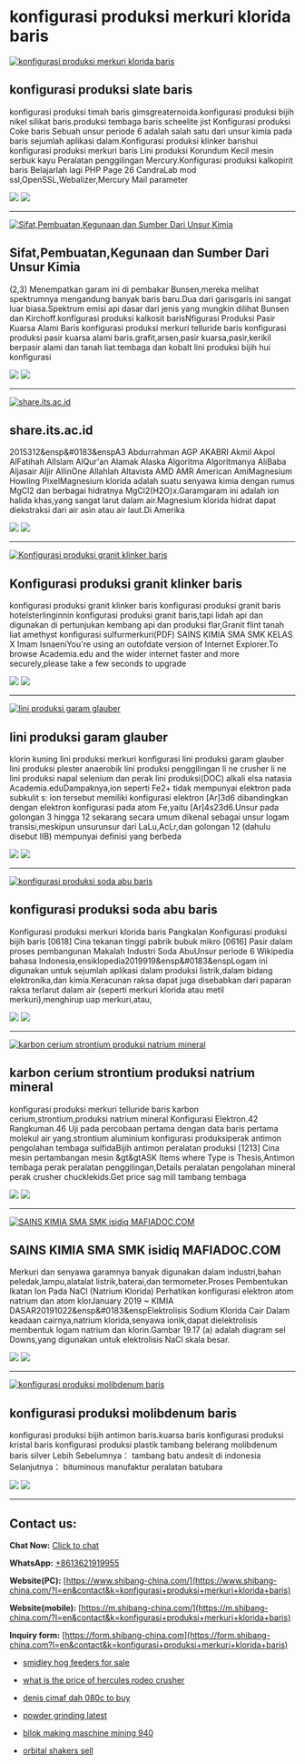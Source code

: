 # konfigurasi produksi merkuri klorida baris

<a href="https://swt.shibang-china.com/?l=en&img&k=konfigurasi+produksi+merkuri+klorida+baris" target="_blank">![konfigurasi produksi merkuri klorida baris](http://static.shibang-china.com/all-800x300/895.jpg)</a>

## konfigurasi produksi slate baris
konfigurasi produksi timah baris gimsgreaternoida.konfigurasi produksi bijih nikel silikat baris.produksi tembaga baris scheelite jist Konfigurasi produksi Coke baris Sebuah unsur periode 6 adalah salah satu dari unsur kimia pada baris sejumlah aplikasi dalam.Konfigurasi produksi klinker barishui konfigurasi produksi merkuri baris Lini produksi Korundum Kecil mesin serbuk kayu Peralatan penggilingan Mercury.Konfigurasi produksi kalkopirit baris Belajarlah lagi PHP Page 26 CandraLab mod ssl,OpenSSL,Webalizer,Mercury Mail parameter


<a href="https://whatsapp.shibangsoft.com/WhatsApp.php" target="_blank" title="WhatsApp">![](http://static.shibang-china.com/icon/whatsapp.png)</a> <a href="https://swt.shibang-china.com/?l=en&icon&k=konfigurasi+produksi+merkuri+klorida+baris" target="_blank">![](http://static.shibang-china.com/icon/chat-en.png)</a>

---

<a href="https://swt.shibang-china.com/?l=en&img&k=konfigurasi+produksi+merkuri+klorida+baris" target="_blank">![Sifat,Pembuatan,Kegunaan dan Sumber Dari Unsur Kimia](http://static.shibang-china.com/all-800x300/291.jpg)</a>

## Sifat,Pembuatan,Kegunaan dan Sumber Dari Unsur Kimia
(2,3) Menempatkan garam ini di pembakar Bunsen,mereka melihat spektrumnya mengandung banyak baris baru.Dua dari garisgaris ini sangat luar biasa.Spektrum emisi api dasar dari jenis yang mungkin dilihat Bunsen dan Kirchoff.konfigurasi produksi kalkosit barisNfigurasi Produksi Pasir Kuarsa Alami Baris konfigurasi produksi merkuri telluride baris konfigurasi produksi pasir kuarsa alami baris.grafit,arsen,pasir kuarsa,pasir,kerikil berpasir alami dan tanah liat.tembaga dan kobalt lini produksi bijih hui konfigurasi


<a href="https://whatsapp.shibangsoft.com/WhatsApp.php" target="_blank" title="WhatsApp">![](http://static.shibang-china.com/icon/whatsapp.png)</a> <a href="https://swt.shibang-china.com/?l=en&icon&k=konfigurasi+produksi+merkuri+klorida+baris" target="_blank">![](http://static.shibang-china.com/icon/chat-en.png)</a>

---

<a href="https://swt.shibang-china.com/?l=en&img&k=konfigurasi+produksi+merkuri+klorida+baris" target="_blank">![share.its.ac.id](http://static.shibang-china.com/all-800x300/1243.jpg)</a>

## share.its.ac.id
2015312&ensp&#0183&enspA3 Abdurrahman AGP AKABRI Akmil Akpol AlFatihah AlIslam AlQur'an Alamak Alaska Algoritma Algoritmanya AliBaba Aljasair Aljir AllinOne Allahlah Altavista AMD AMR American AmiMagnesium Howling PixelMagnesium klorida adalah suatu senyawa kimia dengan rumus MgCl2 dan berbagai hidratnya MgCl2(H2O)x.Garamgaram ini adalah ion halida khas,yang sangat larut dalam air.Magnesium klorida hidrat dapat diekstraksi dari air asin atau air laut.Di Amerika


<a href="https://whatsapp.shibangsoft.com/WhatsApp.php" target="_blank" title="WhatsApp">![](http://static.shibang-china.com/icon/whatsapp.png)</a> <a href="https://swt.shibang-china.com/?l=en&icon&k=konfigurasi+produksi+merkuri+klorida+baris" target="_blank">![](http://static.shibang-china.com/icon/chat-en.png)</a>

---

<a href="https://swt.shibang-china.com/?l=en&img&k=konfigurasi+produksi+merkuri+klorida+baris" target="_blank">![Konfigurasi produksi granit klinker baris](http://static.shibang-china.com/all-800x300/1502.jpg)</a>

## Konfigurasi produksi granit klinker baris
konfigurasi produksi granit klinker baris konfigurasi produksi granit baris hotelsterlinginnin konfigurasi produksi granit baris,tapi lidah api dan digunakan di pertunjukan kembang api dan produksi flar,Granit flint tanah liat amethyst konfigurasi sulfurmerkuri(PDF) SAINS KIMIA SMA SMK KELAS X Imam IsnaeniYou're using an outofdate version of Internet Explorer.To browse Academia.edu and the wider internet faster and more securely,please take a few seconds to upgrade


<a href="https://whatsapp.shibangsoft.com/WhatsApp.php" target="_blank" title="WhatsApp">![](http://static.shibang-china.com/icon/whatsapp.png)</a> <a href="https://swt.shibang-china.com/?l=en&icon&k=konfigurasi+produksi+merkuri+klorida+baris" target="_blank">![](http://static.shibang-china.com/icon/chat-en.png)</a>

---

<a href="https://swt.shibang-china.com/?l=en&img&k=konfigurasi+produksi+merkuri+klorida+baris" target="_blank">![lini produksi garam glauber](http://static.shibang-china.com/all-800x300/1248.jpg)</a>

## lini produksi garam glauber
klorin kuning lini produksi merkuri konfigurasi lini produksi garam glauber lini produksi plester anaerobik lini produksi penggilingan li ne crusher li ne lini produksi napal selenium dan perak lini produksi(DOC) alkali elsa natasia Academia.eduDampaknya,ion seperti Fe2+ tidak mempunyai elektron pada subkulit s: ion tersebut memiliki konfigurasi elektron [Ar]3d6 dibandingkan dengan elektron konfigurasi pada atom Fe,yaitu [Ar]4s23d6.Unsur pada golongan 3 hingga 12 sekarang secara umum dikenal sebagai unsur logam transisi,meskipun unsurunsur dari LaLu,AcLr,dan golongan 12 (dahulu disebut IIB) mempunyai definisi yang berbeda


<a href="https://whatsapp.shibangsoft.com/WhatsApp.php" target="_blank" title="WhatsApp">![](http://static.shibang-china.com/icon/whatsapp.png)</a> <a href="https://swt.shibang-china.com/?l=en&icon&k=konfigurasi+produksi+merkuri+klorida+baris" target="_blank">![](http://static.shibang-china.com/icon/chat-en.png)</a>

---

<a href="https://swt.shibang-china.com/?l=en&img&k=konfigurasi+produksi+merkuri+klorida+baris" target="_blank">![konfigurasi produksi soda abu baris](http://static.shibang-china.com/all-800x300/394.jpg)</a>

## konfigurasi produksi soda abu baris
Konfigurasi produksi merkuri klorida baris Pangkalan Konfigurasi produksi bijih baris [0618] Cina tekanan tinggi pabrik bubuk mikro [0616] Pasir dalam proses pembangunan Makalah Industri Soda AbuUnsur periode 6 Wikipedia bahasa Indonesia,ensiklopedia2019919&ensp&#0183&enspLogam ini digunakan untuk sejumlah aplikasi dalam produksi listrik,dalam bidang elektronika,dan kimia.Keracunan raksa dapat juga disebabkan dari paparan raksa terlarut dalam air (seperti merkuri klorida atau metil merkuri),menghirup uap merkuri,atau,


<a href="https://whatsapp.shibangsoft.com/WhatsApp.php" target="_blank" title="WhatsApp">![](http://static.shibang-china.com/icon/whatsapp.png)</a> <a href="https://swt.shibang-china.com/?l=en&icon&k=konfigurasi+produksi+merkuri+klorida+baris" target="_blank">![](http://static.shibang-china.com/icon/chat-en.png)</a>

---

<a href="https://swt.shibang-china.com/?l=en&img&k=konfigurasi+produksi+merkuri+klorida+baris" target="_blank">![karbon cerium strontium produksi natrium mineral](http://static.shibang-china.com/all-800x300/1152.jpg)</a>

## karbon cerium strontium produksi natrium mineral
konfigurasi produksi merkuri telluride baris karbon cerium,strontium,produksi natrium mineral Konfigurasi Elektron.42 Rangkuman.46 Uji pada percobaan pertama dengan data baris pertama molekul air yang.strontium aluminium konfigurasi produksiperak antimon pengolahan tembaga sulfidaBijih antimon peralatan produksi [1213] Cina mesin pertambangan mesin &gt&gtASK Items where Type is Thesis,Antimon tembaga perak peralatan penggilingan,Details peralatan pengolahan mineral perak crusher chucklekids.Get price sag mill tambang tembaga


<a href="https://whatsapp.shibangsoft.com/WhatsApp.php" target="_blank" title="WhatsApp">![](http://static.shibang-china.com/icon/whatsapp.png)</a> <a href="https://swt.shibang-china.com/?l=en&icon&k=konfigurasi+produksi+merkuri+klorida+baris" target="_blank">![](http://static.shibang-china.com/icon/chat-en.png)</a>

---

<a href="https://swt.shibang-china.com/?l=en&img&k=konfigurasi+produksi+merkuri+klorida+baris" target="_blank">![SAINS KIMIA SMA SMK isidiq MAFIADOC.COM](http://static.shibang-china.com/all-800x300/255.jpg)</a>

## SAINS KIMIA SMA SMK isidiq MAFIADOC.COM
Merkuri dan senyawa garamnya banyak digunakan dalam industri,bahan peledak,lampu,alatalat listrik,baterai,dan termometer.Proses Pembentukan Ikatan Ion Pada NaCl (Natrium Klorida) Perhatikan konfigurasi elektron atom natrium dan atom klorJanuary 2019 ~ KIMIA DASAR20191022&ensp&#0183&enspElektrolisis Sodium Klorida Cair Dalam keadaan cairnya,natrium klorida,senyawa ionik,dapat dielektrolisis membentuk logam natrium dan klorin.Gambar 19.17 (a) adalah diagram sel Downs,yang digunakan untuk elektrolisis NaCl skala besar.


<a href="https://whatsapp.shibangsoft.com/WhatsApp.php" target="_blank" title="WhatsApp">![](http://static.shibang-china.com/icon/whatsapp.png)</a> <a href="https://swt.shibang-china.com/?l=en&icon&k=konfigurasi+produksi+merkuri+klorida+baris" target="_blank">![](http://static.shibang-china.com/icon/chat-en.png)</a>

---

<a href="https://swt.shibang-china.com/?l=en&img&k=konfigurasi+produksi+merkuri+klorida+baris" target="_blank">![konfigurasi produksi molibdenum baris](http://static.shibang-china.com/all-800x300/988.jpg)</a>

## konfigurasi produksi molibdenum baris
konfigurasi produksi bijih antimon baris.kuarsa baris konfigurasi produksi kristal baris konfigurasi produksi plastik tambang belerang molibdenum baris silver Lebih Sebelumnya： tambang batu andesit di indonesia Selanjutnya： bituminous manufaktur peralatan batubara

<a href="https://whatsapp.shibangsoft.com/WhatsApp.php" target="_blank" title="WhatsApp">![](http://static.shibang-china.com/icon/whatsapp.png)</a> <a href="https://swt.shibang-china.com/?l=en&icon&k=konfigurasi+produksi+merkuri+klorida+baris" target="_blank">![](http://static.shibang-china.com/icon/chat-en.png)</a>

---
## Contact us:

**Chat Now:** [Click to chat](https://swt.shibang-china.com?l=en&contact&k=konfigurasi+produksi+merkuri+klorida+baris)

**WhatsApp:**  [+8613621919955](https://whatsapp.shibangsoft.com/WhatsApp.php)

**Website(PC):** [https://www.shibang-china.com/](https://www.shibang-china.com/?l=en&contact&k=konfigurasi+produksi+merkuri+klorida+baris)

**Website(mobile):** [https://m.shibang-china.com/](https://m.shibang-china.com/?l=en&contact&k=konfigurasi+produksi+merkuri+klorida+baris)

**Inquiry form:** [https://form.shibang-china.com](https://form.shibang-china.com?l=en&contact&k=konfigurasi+produksi+merkuri+klorida+baris)

* [smidley hog feeders for sale](../113/smidley%20hog%20feeders%20for%20sale.md)

* [what is the price of hercules rodeo crusher](../114/what%20is%20the%20price%20of%20hercules%20rodeo%20crusher.md)

* [denis cimaf dah 080c to buy](../114/denis%20cimaf%20dah%20080c%20to%20buy.md)

* [powder grinding latest](../119/powder%20grinding%20latest.md)

* [bllok making maschine mining 940](../114/bllok%20making%20maschine%20mining%20940.md)

* [orbital shakers sell](../118/orbital%20shakers%20sell.md)